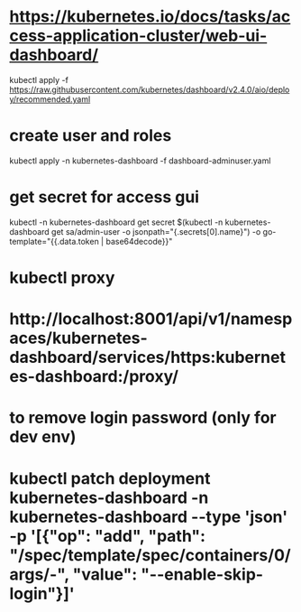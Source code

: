 # https://kubernetes.io/docs/tasks/access-application-cluster/web-ui-dashboard/

kubectl apply -f https://raw.githubusercontent.com/kubernetes/dashboard/v2.4.0/aio/deploy/recommended.yaml

# create user and roles

kubectl apply -n kubernetes-dashboard -f dashboard-adminuser.yaml


# get secret for access gui

kubectl -n kubernetes-dashboard get secret $(kubectl -n kubernetes-dashboard get sa/admin-user -o jsonpath="{.secrets[0].name}") -o go-template="{{.data.token | base64decode}}"


# kubectl proxy
# http://localhost:8001/api/v1/namespaces/kubernetes-dashboard/services/https:kubernetes-dashboard:/proxy/

# to remove login password (only for dev env)
# kubectl patch deployment kubernetes-dashboard -n kubernetes-dashboard --type 'json' -p '[{"op": "add", "path": "/spec/template/spec/containers/0/args/-", "value": "--enable-skip-login"}]'